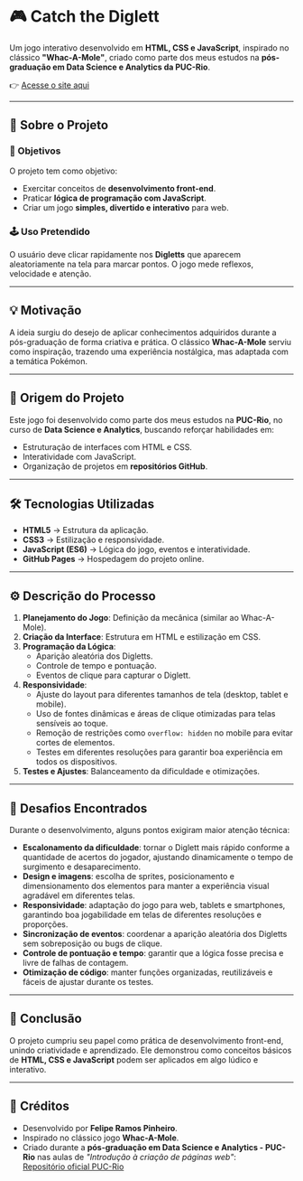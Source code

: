 # 🎮 Catch the Diglett  

Um jogo interativo desenvolvido em **HTML, CSS e JavaScript**, inspirado no clássico **"Whac-A-Mole"**, criado como parte dos meus estudos na **pós-graduação em Data Science e Analytics da PUC-Rio**.  

👉 [Acesse o site aqui](https://catch-the-diglett.github.io/Catch-The-Diglett.io/)  

---

## 📌 Sobre o Projeto  

### 🎯 Objetivos  
O projeto tem como objetivo:  
- Exercitar conceitos de **desenvolvimento front-end**.  
- Praticar **lógica de programação com JavaScript**.  
- Criar um jogo **simples, divertido e interativo** para web.  

### 🕹️ Uso Pretendido  
O usuário deve clicar rapidamente nos **Digletts** que aparecem aleatoriamente na tela para marcar pontos. O jogo mede reflexos, velocidade e atenção.  

---

## 💡 Motivação  
A ideia surgiu do desejo de aplicar conhecimentos adquiridos durante a pós-graduação de forma criativa e prática. O clássico **Whac-A-Mole** serviu como inspiração, trazendo uma experiência nostálgica, mas adaptada com a temática Pokémon.  

---

## 🌱 Origem do Projeto  
Este jogo foi desenvolvido como parte dos meus estudos na **PUC-Rio**, no curso de **Data Science e Analytics**, buscando reforçar habilidades em:  
- Estruturação de interfaces com HTML e CSS.  
- Interatividade com JavaScript.  
- Organização de projetos em **repositórios GitHub**.  

---

## 🛠️ Tecnologias Utilizadas  
- **HTML5** → Estrutura da aplicação.  
- **CSS3** → Estilização e responsividade.  
- **JavaScript (ES6)** → Lógica do jogo, eventos e interatividade.  
- **GitHub Pages** → Hospedagem do projeto online.  

---

## ⚙️ Descrição do Processo  
1. **Planejamento do Jogo**: Definição da mecânica (similar ao Whac-A-Mole).  
2. **Criação da Interface**: Estrutura em HTML e estilização em CSS.  
3. **Programação da Lógica**:  
   - Aparição aleatória dos Digletts.  
   - Controle de tempo e pontuação.  
   - Eventos de clique para capturar o Diglett.  
4. **Responsividade**:  
   - Ajuste do layout para diferentes tamanhos de tela (desktop, tablet e mobile).  
   - Uso de fontes dinâmicas e áreas de clique otimizadas para telas sensíveis ao toque.  
   - Remoção de restrições como `overflow: hidden` no mobile para evitar cortes de elementos.  
   - Testes em diferentes resoluções para garantir boa experiência em todos os dispositivos.  
5. **Testes e Ajustes**: Balanceamento da dificuldade e otimizações. 

---

## 🚧 Desafios Encontrados  
Durante o desenvolvimento, alguns pontos exigiram maior atenção técnica:  

- **Escalonamento da dificuldade**: tornar o Diglett mais rápido conforme a quantidade de acertos do jogador, ajustando dinamicamente o tempo de surgimento e desaparecimento.  
- **Design e imagens**: escolha de sprites, posicionamento e dimensionamento dos elementos para manter a experiência visual agradável em diferentes telas.  
- **Responsividade**: adaptação do jogo para web, tablets e smartphones, garantindo boa jogabilidade em telas de diferentes resoluções e proporções.  
- **Sincronização de eventos**: coordenar a aparição aleatória dos Digletts sem sobreposição ou bugs de clique.  
- **Controle de pontuação e tempo**: garantir que a lógica fosse precisa e livre de falhas de contagem.  
- **Otimização de código**: manter funções organizadas, reutilizáveis e fáceis de ajustar durante os testes.

---

## 📝 Conclusão  
O projeto cumpriu seu papel como prática de desenvolvimento front-end, unindo criatividade e aprendizado. Ele demonstrou como conceitos básicos de **HTML, CSS e JavaScript** podem ser aplicados em algo lúdico e interativo.  

---

## 🙌 Créditos  
- Desenvolvido por **Felipe Ramos Pinheiro**.  
- Inspirado no clássico jogo **Whac-A-Mole**.
- Criado durante a **pós-graduação em Data Science e Analytics - PUC-Rio** nas aulas de *"Introdução à criação de páginas web"*:  
  [Repositório oficial PUC-Rio](https://github.com/dipucriodigital/engenharia-de-software/tree/main/introducao-a-criacao-de-paginas-web)  
